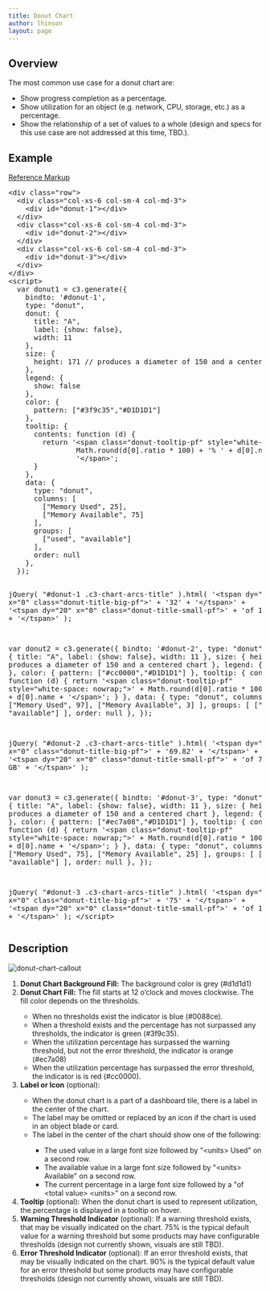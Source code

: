 ```yaml
---
title: Donut Chart
author: lhinson
layout: page
---
```

<h2>Overview</h2>

<p>The most common use case for a donut chart are:</p>
<ul>
<li>Show progress completion as a percentage.</li>
<li>Show utilization for an object (e.g. network, CPU, storage, etc.) as a percentage.</li>
<li>Show the relationship of a set of values to a whole (design and specs for this use case are not addressed at this time, TBD.).</li>
</ul>

<h2>Example</h2>
<div class="row">
  <div class="col-xs-12 col-sm-12 col-md-4">
    <div id="donut-1"></div>
  </div>
  <div class="col-xs-12 col-sm-12 col-md-4">
    <div id="donut-2"></div>
  </div>
  <div class="col-xs-12 col-sm-12 col-md-4">
    <div id="donut-3"></div>
  </div>
</div>
<script>
  var donut1 = c3.generate({
    bindto: '#donut-1',
    type: "donut",
    donut: {
      title: "A",
      label: {show: false},
      width: 11
    },
    size: {
      height: 171 // produces a diameter of 150 and a centered chart
    },
    legend: {
      show: false
    },
    color: {
      pattern: ["#3f9c35","#D1D1D1"]
    },
    tooltip: {
      contents: function (d) {
        return '<span class="donut-tooltip-pf" style="white-space: nowrap;">' +
                Math.round(d[0].ratio * 100) + '% ' + d[0].name +
                '</span>';
      }
    },
    data: {
      type: "donut",
      columns: [
        ["Memory Used", 25],
        ["Memory Available", 75]
      ],
      groups: [
        ["used", "available"]
      ],
      order: null
    },
  });

  jQuery( "#donut-1 .c3-chart-arcs-title" ).html(
    '<tspan dy="0" x="0" class="donut-title-big-pf">' +
    '32' +
    '</tspan>' +
    '<tspan dy="20" x="0" class="donut-title-small-pf">' +
    'of 128 GB' +
    '</tspan>'
  );

  var donut2 = c3.generate({
    bindto: '#donut-2',
    type: "donut",
    donut: {
      title: "A",
      label: {show: false},
      width: 11
    },
    size: {
      height: 171 // produces a diameter of 150 and a centered chart
    },
    legend: {
      show: false
    },
    color: {
      pattern: ["#cc0000","#D1D1D1"]
    },
    tooltip: {
      contents: function (d) {
        return '<span class="donut-tooltip-pf" style="white-space: nowrap;">' +
                Math.round(d[0].ratio * 100) + '% ' + d[0].name +
                '</span>';
      }
    },
    data: {
      type: "donut",
      columns: [
        ["Memory Used", 97],
        ["Memory Available", 3]
      ],
      groups: [
        ["used", "available"]
      ],
      order: null
    },
  });

  jQuery( "#donut-2 .c3-chart-arcs-title" ).html(
    '<tspan dy="0" x="0" class="donut-title-big-pf">' +
    '69.82' +
    '</tspan>' +
    '<tspan dy="20" x="0" class="donut-title-small-pf">' +
    'of 71.98 GB' +
    '</tspan>'
  );

  var donut3 = c3.generate({
    bindto: '#donut-3',
    type: "donut",
    donut: {
      title: "A",
      label: {show: false},
      width: 11
    },
    size: {
      height: 171 // produces a diameter of 150 and a centered chart
    },
    legend: {
      show: false
    },
    color: {
      pattern: ["#ec7a08","#D1D1D1"]
    },
    tooltip: {
      contents: function (d) {
        return '<span class="donut-tooltip-pf" style="white-space: nowrap;">' +
                Math.round(d[0].ratio * 100) + '% ' + d[0].name +
                '</span>';
      }
    },
    data: {
      type: "donut",
      columns: [
        ["Memory Used", 75],
        ["Memory Available", 25]
      ],
      groups: [
        ["used", "available"]
      ],
      order: null
    },
  });

  jQuery( "#donut-3 .c3-chart-arcs-title" ).html(
    '<tspan dy="0" x="0" class="donut-title-big-pf">' +
    '75' +
    '</tspan>' +
    '<tspan dy="20" x="0" class="donut-title-small-pf">' +
    'of 100 GB' +
    '</tspan>'
  );
</script>
<p class="reference-markup"><a class="collapse-toggle collapsed" data-toggle="collapse" aria-expanded="false" aria-controls="donut-chart-markup" href="#donut-chart-markup">Reference Markup</a></p>
<div class="collapse" id="donut-chart-markup">
  <pre class="prettyprint">
&lt;div class="row"&gt;
  &lt;div class="col-xs-6 col-sm-4 col-md-3"&gt;
    &lt;div id="donut-1"&gt;&lt;/div&gt;
  &lt;/div&gt;
  &lt;div class="col-xs-6 col-sm-4 col-md-3"&gt;
    &lt;div id="donut-2"&gt;&lt;/div&gt;
  &lt;/div&gt;
  &lt;div class="col-xs-6 col-sm-4 col-md-3"&gt;
    &lt;div id="donut-3"&gt;&lt;/div&gt;
  &lt;/div&gt;
&lt;/div&gt;
&lt;script&gt;
  var donut1 = c3.generate({
    bindto: '#donut-1',
    type: "donut",
    donut: {
      title: "A",
      label: {show: false},
      width: 11
    },
    size: {
      height: 171 // produces a diameter of 150 and a centered chart
    },
    legend: {
      show: false
    },
    color: {
      pattern: ["#3f9c35","#D1D1D1"]
    },
    tooltip: {
      contents: function (d) {
        return '&lt;span class="donut-tooltip-pf" style="white-space: nowrap;"&gt;' +
                Math.round(d[0].ratio * 100) + '% ' + d[0].name +
                '&lt;/span&gt;';
      }
    },
    data: {
      type: "donut",
      columns: [
        ["Memory Used", 25],
        ["Memory Available", 75]
      ],
      groups: [
        ["used", "available"]
      ],
      order: null
    },
  });

  jQuery( "#donut-1 .c3-chart-arcs-title" ).html(
    '&lt;tspan dy="0" x="0" class="donut-title-big-pf"&gt;' +
    '32' +
    '&lt;/tspan&gt;' +
    '&lt;tspan dy="20" x="0" class="donut-title-small-pf"&gt;' +
    'of 128 GB' +
    '&lt;/tspan&gt;'
  );

  var donut2 = c3.generate({
    bindto: '#donut-2',
    type: "donut",
    donut: {
      title: "A",
      label: {show: false},
      width: 11
    },
    size: {
      height: 171 // produces a diameter of 150 and a centered chart
    },
    legend: {
      show: false
    },
    color: {
      pattern: ["#cc0000","#D1D1D1"]
    },
    tooltip: {
      contents: function (d) {
        return '&lt;span class="donut-tooltip-pf" style="white-space: nowrap;"&gt;' +
                Math.round(d[0].ratio * 100) + '% ' + d[0].name +
                '&lt;/span&gt;';
      }
    },
    data: {
      type: "donut",
      columns: [
        ["Memory Used", 97],
        ["Memory Available", 3]
      ],
      groups: [
        ["used", "available"]
      ],
      order: null
    },
  });

  jQuery( "#donut-2 .c3-chart-arcs-title" ).html(
    '&lt;tspan dy="0" x="0" class="donut-title-big-pf"&gt;' +
    '69.82' +
    '&lt;/tspan&gt;' +
    '&lt;tspan dy="20" x="0" class="donut-title-small-pf"&gt;' +
    'of 71.98 GB' +
    '&lt;/tspan&gt;'
  );

  var donut3 = c3.generate({
    bindto: '#donut-3',
    type: "donut",
    donut: {
      title: "A",
      label: {show: false},
      width: 11
    },
    size: {
      height: 171 // produces a diameter of 150 and a centered chart
    },
    legend: {
      show: false
    },
    color: {
      pattern: ["#ec7a08","#D1D1D1"]
    },
    tooltip: {
      contents: function (d) {
        return '&lt;span class="donut-tooltip-pf" style="white-space: nowrap;"&gt;' +
                Math.round(d[0].ratio * 100) + '% ' + d[0].name +
                '&lt;/span&gt;';
      }
    },
    data: {
      type: "donut",
      columns: [
        ["Memory Used", 75],
        ["Memory Available", 25]
      ],
      groups: [
        ["used", "available"]
      ],
      order: null
    },
  });

  jQuery( "#donut-3 .c3-chart-arcs-title" ).html(
    '&lt;tspan dy="0" x="0" class="donut-title-big-pf"&gt;' +
    '75' +
    '&lt;/tspan&gt;' +
    '&lt;tspan dy="20" x="0" class="donut-title-small-pf"&gt;' +
    'of 100 GB' +
    '&lt;/tspan&gt;'
  );
&lt;/script&gt;</pre>
</div>

<h2>Description</h2>

<div class="row">
<div class="col-md-4">
<p><img src="{{site.baseurl}}assets/img/donut-chart-callout.png" alt="donut-chart-callout"/></p>
</div>

<div class="col-md-8">
<ol>
<li><b>Donut Chart Background Fill:</b> The background color is grey (#d1d1d1)</li>
<li><b>Donut Chart Fill:</b> The fill starts at 12 o’clock and moves clockwise. The fill color depends on the thresholds.</li>
<ul>
<li>When no thresholds exist the indicator is blue (#0088ce).</li>
<li>When a threshold exists and the percentage has not surpassed any thresholds, the indicator is green (#3f9c35).</li>
<li>When the utilization percentage has surpassed the warning threshold, but not the error threshold, the indicator is orange (#ec7a08)</li>
<li>When the utilization percentage has surpassed the error threshold, the indicator is is red (#cc0000).</li>
</ul>
<li><b>Label or Icon</b> (optional):</li>
<ul>
<li>When the donut chart is a part of a dashboard tile, there is a label in the center of the chart.
<li>The label may be omitted or replaced by an icon if the chart is used in an object blade or card.</li>
<li>The label in the center of the chart should show one of the following:</li>
<ul>
<li>The used value in a large font size followed by "&lt;units&gt; Used" on a second row.</li>
<li>The available value in a large font size followed by "&lt;units&gt; Available" on a second row.</li>
<li>The current percentage in a large font size followed by a "of &lt;total value&gt; &lt;units&gt;" on a second row.</li>
</ul>
</ul>
<li><b>Tooltip</b> (optional): When the donut chart is used to represent utilization, the percentage is displayed in a tooltip on hover.</li>
<li><b>Warning Threshold Indicator</b> (optional): If a warning threshold exists, that may be visually indicated on the chart. 75% is the typical default value for a warning threshold but some products may have configurable thresholds (design not currently shown, visuals are still TBD).</li>
<li><b>Error Threshold Indicator</b> (optional): If an error threshold exists, that may be visually indicated on the chart. 90% is the typical default value for an error threshold but some products may have configurable thresholds (design not currently shown, visuals are still TBD).</li>
</ol>
  </div>
</div>
